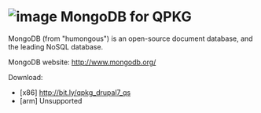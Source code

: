 ![image](https://github.com/yutin1987/QPKG-MongoDB/raw/master/icon/mongodb_80.gif)
MongoDB for QPKG
=========
MongoDB (from "humongous") is an open-source document database, and the leading NoSQL database.

MongoDB website: http://www.mongodb.org/

Download:
- [x86] http://bit.ly/qpkg_drupal7_qs
- [arm] Unsupported
